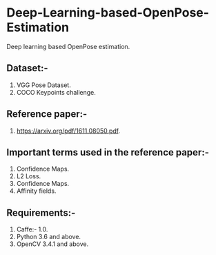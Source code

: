 # Deep-Learning-based-OpenPose-Estimation
Deep learning based OpenPose estimation.  

## Dataset:-  

1. VGG Pose Dataset.  
2. COCO Keypoints challenge.  

## Reference paper:-  

1. https://arxiv.org/pdf/1611.08050.pdf.  


## Important terms used in the reference paper:-

1. Confidence Maps.  
2. L2 Loss.  
3. Confidence Maps.  
4. Affinity fields.  

## Requirements:-  

1. Caffe:- 1.0.  
2. Python 3.6 and above.  
3. OpenCV 3.4.1 and above.  


